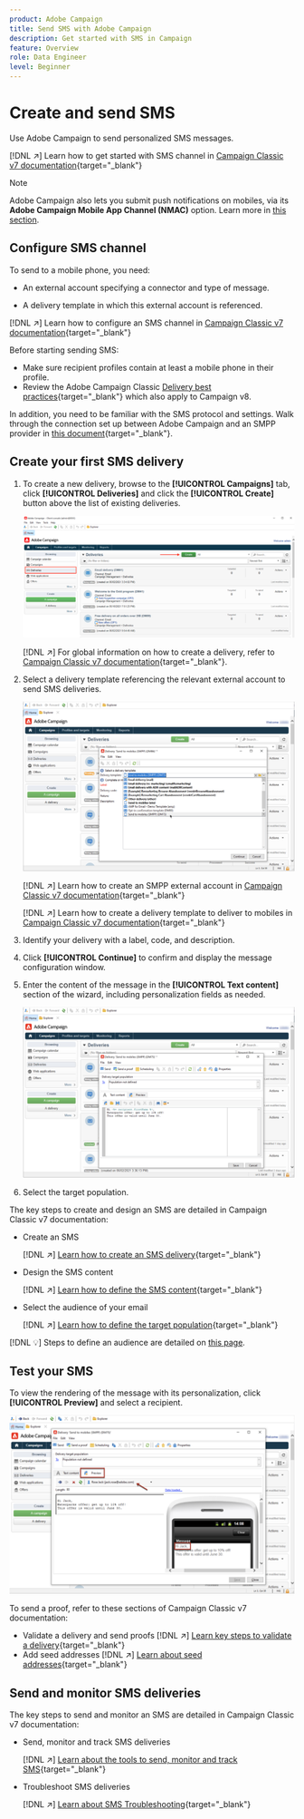 ```yaml
---
product: Adobe Campaign
title: Send SMS with Adobe Campaign
description: Get started with SMS in Campaign
feature: Overview
role: Data Engineer
level: Beginner
---
```

# Create and send SMS

Use Adobe Campaign to send personalized SMS messages.

[!DNL :arrow_upper_right:] Learn how to get started with SMS channel in [Campaign Classic v7 documentation](https://experienceleague.adobe.com/docs/campaign-classic/using/sending-messages/sending-messages-on-mobiles/sms-channel.html){target="_blank"}

>[!NOTE]
>
>Adobe Campaign also lets you submit push notifications on mobiles, via its **Adobe Campaign Mobile App Channel (NMAC)** option. Learn more in [this section](push.md).

## Configure SMS channel

To send to a mobile phone, you need:

* An external account specifying a connector and type of message.

* A delivery template in which this external account is referenced.

[!DNL :arrow_upper_right:]  Learn how to configure an SMS channel in [Campaign Classic v7 documentation](https://experienceleague.adobe.com/docs/campaign-classic/using/sending-messages/sending-messages-on-mobiles/sms-set-up.html?lang=en#sending-messages){target="_blank"}

Before starting sending SMS:

* Make sure recipient profiles contain at least a mobile phone in their profile.
* Review the Adobe Campaign Classic [Delivery best practices](https://experienceleague.adobe.com/docs/campaign-classic/using/sending-messages/key-steps-when-creating-a-delivery/delivery-bestpractices/delivery-best-practices.html?lang=en#sending-messages){target="_blank"} which also apply to Campaign v8.

In addition, you need to be familiar with the SMS protocol and settings. Walk through the connection set up between Adobe Campaign and an SMPP provider in [this document](https://experienceleague.adobe.com/docs/campaign-classic/using/sending-messages/sending-messages-on-mobiles/sms-protocol.html?lang=en#sending-messages){target="_blank"}.

## Create your first SMS delivery

1. To create a new delivery, browse to the **[!UICONTROL Campaigns]** tab, click **[!UICONTROL Deliveries]** and click the **[!UICONTROL Create]** button above the list of existing deliveries.

   ![](assets/delivery_step_1.png)

   [!DNL :arrow_upper_right:] For global information on how to create a delivery, refer to [Campaign Classic v7 documentation](https://experienceleague.adobe.com/docs/campaign-classic/using/sending-messages/key-steps-when-creating-a-delivery/steps-about-delivery-creation-steps.html?lang=en#sending-messages){target="_blank"}.

1. Select a delivery template referencing the relevant external account to send SMS deliveries.

   ![](assets/sms-template-list.png)
    
    [!DNL :arrow_upper_right:] Learn how to create an SMPP external account in [Campaign Classic v7 documentation](https://experienceleague.adobe.com/docs/campaign-classic/using/sending-messages/sending-messages-on-mobiles/sms-set-up.html?lang=en#creating-an-smpp-external-account){target="_blank"}

    [!DNL :arrow_upper_right:] Learn how to create a delivery template to deliver to mobiles in [Campaign Classic v7 documentation](https://experienceleague.adobe.com/docs/campaign-classic/using/sending-messages/sending-messages-on-mobiles/sms-set-up.html?lang=en#changing-the-delivery-template){target="_blank"}

1. Identify your delivery with a label, code, and description.

1. Click **[!UICONTROL Continue]** to confirm and display the message configuration window.

1. Enter the content of the message in the **[!UICONTROL Text content]** section of the wizard, including personalization fields as needed.

   ![](assets/sms-content.png)

1. Select the target population.

The key steps to create and design an SMS are detailed in Campaign Classic v7 documentation:

* Create an SMS

    [!DNL :arrow_upper_right:] [Learn how to create an SMS delivery](https://experienceleague.adobe.com/docs/campaign-classic/using/sending-messages/sending-messages-on-mobiles/sms-create.html?lang=en#sending-messages){target="_blank"}

* Design the SMS content

    [!DNL :arrow_upper_right:] [Learn how to define the SMS content](https://experienceleague.adobe.com/docs/campaign-classic/using/sending-messages/sending-messages-on-mobiles/sms-create.html?lang=en#defining-the-sms-content){target="_blank"}

* Select the audience of your email

   [!DNL :arrow_upper_right:] [Learn how to define the target population](https://experienceleague.adobe.com/docs/campaign-classic/using/sending-messages/key-steps-when-creating-a-delivery/steps-defining-the-target-population.html){target="_blank"}

[!DNL :bulb:] Steps to define an audience are detailed on [this page](../start/audiences.md).

## Test your SMS

To view the rendering of the message with its personalization, click **[!UICONTROL Preview]** and select a recipient.

   ![](assets/sms-preview.png)

To send a proof, refer to these sections of Campaign Classic v7 documentation:

* Validate a delivery and send proofs
   [!DNL :arrow_upper_right:] [Learn key steps to validate a delivery](https://experienceleague.adobe.com/docs/campaign-classic/using/sending-messages/key-steps-when-creating-a-delivery/steps-validating-the-delivery.html){target="_blank"}
* Add seed addresses
    [!DNL :arrow_upper_right:] [Learn about seed addresses](https://experienceleague.adobe.com/docs/campaign-classic/using/sending-messages/using-seed-addresses/about-seed-addresses.html){target="_blank"}

## Send and monitor SMS deliveries

The key steps to send and monitor an SMS are detailed in Campaign Classic v7 documentation:

* Send, monitor and track SMS deliveries
    
    [!DNL :arrow_upper_right:] [Learn about the tools to send, monitor and track SMS](https://experienceleague.adobe.com/docs/campaign-classic/using/sending-messages/sending-messages-on-mobiles/sms-send.html?lang=en#sending-messages){target="_blank"}

* Troubleshoot SMS deliveries
    
    [!DNL :arrow_upper_right:] [Learn about SMS Troubleshooting](https://experienceleague.adobe.com/docs/campaign-classic/using/sending-messages/sending-messages-on-mobiles/troubleshooting-sms.html?lang=en#sending-messages){target="_blank"}
